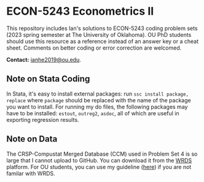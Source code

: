 # ECON-5243 Econometrics II
This repository includes Ian's solutions to ECON-5243 coding problem sets (2023 spring semester at The University of Oklahoma). OU PhD students should use this resource as a reference instead of an answer key or a cheat sheet. Comments on better coding or error correction are welcomed.

**Contact:** [ianhe2019@ou.edu](mailto:ianhe2019@ou.edu?subject=[GitHub]%20ECON-5243%20Solutions%20to%20Problem%20Sets).

## Note on Stata Coding
In Stata, it's easy to install external packages: run `ssc install package, replace` where `package` should be replaced with the name of the package you want to install. For running my do files, the following packages may have to be installed: `estout`, `outreg2`, `asdoc`, all of which are useful in exporting regression results.

## Note on Data
The CRSP-Compustat Merged Database (CCM) used in Problem Set 4 is so large that I cannot upload to GitHub. You can download it from the [WRDS](https://wrds-www.wharton.upenn.edu/) platform. For OU students, you can use my guideline ([here](./Appendix/How_to_Download_CCM.pdf)) if you are not familar with WRDS.
